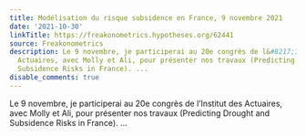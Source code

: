 ```yaml
---
title: Modélisation du risque subsidence en France, 9 novembre 2021
date: '2021-10-30'
linkTitle: https://freakonometrics.hypotheses.org/62441
source: Freakonometrics
description: Le 9 novembre, je participerai au 20e congrès de l&#8217;Institut des
  Actuaires, avec Molly et Ali, pour présenter nos travaux (Predicting Drought and
  Subsidence Risks in France). ...
disable_comments: true
---
```

Le 9 novembre, je participerai au 20e congrès de l&#8217;Institut des Actuaires, avec Molly et Ali, pour présenter nos travaux (Predicting Drought and Subsidence Risks in France). ...